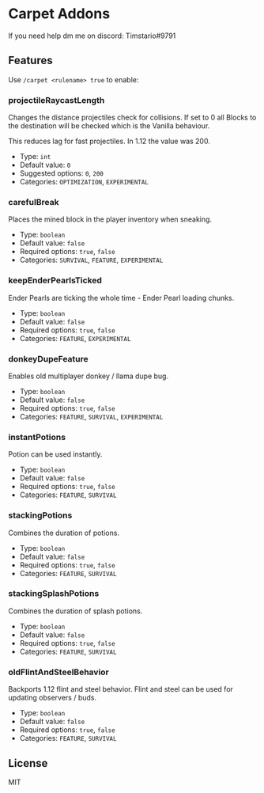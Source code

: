 # Carpet Addons

If you need help dm me on discord: Timstario#9791

## Features
Use `/carpet <rulename> true` to enable:

### projectileRaycastLength
Changes the distance projectiles check for collisions. If set to 0 all Blocks to the destination will be checked which is the Vanilla behaviour.

This reduces lag for fast projectiles. In 1.12 the value was 200.
* Type: `int`  
* Default value: `0`  
* Suggested options: `0`, `200`  
* Categories: `OPTIMIZATION`, `EXPERIMENTAL`

### carefulBreak
Places the mined block in the player inventory when sneaking.  
* Type: `boolean`  
* Default value: `false`  
* Required options: `true`, `false`  
* Categories: `SURVIVAL`, `FEATURE`, `EXPERIMENTAL`

### keepEnderPearlsTicked
Ender Pearls are ticking the whole time - Ender Pearl loading chunks.  
* Type: `boolean`  
* Default value: `false`  
* Required options: `true`, `false`  
* Categories: `FEATURE`, `EXPERIMENTAL`

### donkeyDupeFeature 
Enables old multiplayer donkey / llama dupe bug.
* Type: `boolean`  
* Default value: `false`  
* Required options: `true`, `false`  
* Categories: `FEATURE`, `SURVIVAL`, `EXPERIMENTAL`

### instantPotions
Potion can be used instantly.  
* Type: `boolean`  
* Default value: `false`  
* Required options: `true`, `false`  
* Categories: `FEATURE`, `SURVIVAL`

### stackingPotions
Combines the duration of potions.  
* Type: `boolean`  
* Default value: `false`  
* Required options: `true`, `false`  
* Categories: `FEATURE`, `SURVIVAL`

### stackingSplashPotions
Combines the duration of splash potions.  
* Type: `boolean` 
* Default value: `false`  
* Required options: `true`, `false`  
* Categories: `FEATURE`, `SURVIVAL`

### oldFlintAndSteelBehavior
Backports 1.12 flint and steel behavior. Flint and steel can be used for updating observers / buds.  
* Type: `boolean`  
* Default value: `false`  
* Required options: `true`, `false`  
* Categories: `FEATURE`, `SURVIVAL`

## License

MIT

